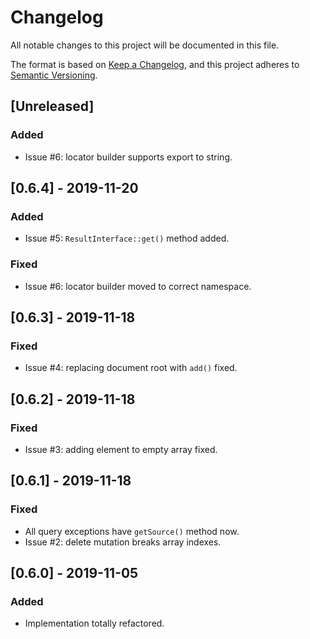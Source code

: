# Changelog
All notable changes to this project will be documented in this file.

The format is based on [Keep a Changelog](https://keepachangelog.com/en/1.0.0/),
and this project adheres to [Semantic Versioning](https://semver.org/spec/v2.0.0.html).

## [Unreleased]
### Added
- Issue #6: locator builder supports export to string.

## [0.6.4] - 2019-11-20
### Added
- Issue #5: `ResultInterface::get()` method added.
### Fixed
- Issue #6: locator builder moved to correct namespace.

## [0.6.3] - 2019-11-18
### Fixed
- Issue #4: replacing document root with `add()` fixed.

## [0.6.2] - 2019-11-18
### Fixed
- Issue #3: adding element to empty array fixed.

## [0.6.1] - 2019-11-18
### Fixed
- All query exceptions have `getSource()` method now.
- Issue #2: delete mutation breaks array indexes. 

## [0.6.0] - 2019-11-05
### Added
- Implementation totally refactored.
